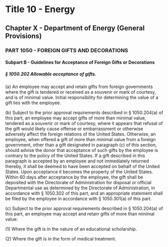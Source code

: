 
# Title 10 - Energy
## Chapter X - Department of Energy (General Provisions)
### PART 1050 - FOREIGN GIFTS AND DECORATIONS
#### Subpart B - Guidelines for Acceptance of Foreign Gifts or Decorations
##### § 1050.202 Allowable acceptance of gifts.

(a) An employee may accept and retain gifts from foreign governments where the gift is tendered or received as a souvenir or mark of courtesy, and is of minimal value. Initial responsibility for determining the value of a gift lies with the employee.

(b) Subject to the prior approval requirements described in § 1050.204(a) of this part, an employee may accept gifts of more than minimal value, tendered as a souvenir or mark of courtesy, where it appears that refusal of the gift would likely cause offense or embarrassment or otherwise adversely affect the foreign relations of the United States. Otherwise, an employee, when offered a gift of more than minimal value from a foreign government, other than a gift designated in paragraph (c) of this section, should advise the donor that acceptance of such gifts by the employee is contrary to the policy of the United States. If a gift described in this paragraph is accepted by an employee and not immediately returned thereby, it shall be deemed to have been accepted on behalf of the United States. Upon acceptance it becomes the property of the United States. Within 60 days after acceptance by the employee, the gift shall be deposited with the Directorate of Administration for disposal or official Departmental use as determined by the Directorate of Administration, in accordance with § 1050.302 of this part, and an appropriate statement shall be filed by the employee in accordance with § 1050.301(a) of this part.

(c) Subject to the prior approval requirements described in § 1050.204(a) of this part, an employee may accept and retain gifts of more than minimal value:

(1) Where the gift is in the nature of an educational scholarship.

(2) Where the gift is in the form of medical treatment.
